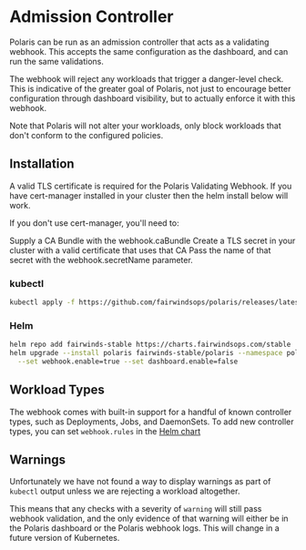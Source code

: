 # Admission Controller
Polaris can be run as an admission controller that acts as a validating webhook.
This accepts the same configuration as the dashboard, and can run the same validations.

The webhook will reject any workloads that trigger a danger-level check.
This is indicative of the greater goal of Polaris, not just to encourage better
configuration through dashboard visibility, but to actually enforce it with this webhook.

Note that Polaris will not alter your workloads, only block workloads that don't conform to the configured policies.

## Installation
A valid TLS certificate is required for the Polaris Validating Webhook. If you have cert-manager installed in your cluster then the helm install below will work.

If you don't use cert-manager, you'll need to:

Supply a CA Bundle with the webhook.caBundle
Create a TLS secret in your cluster with a valid certificate that uses that CA
Pass the name of that secret with the webhook.secretName parameter.

### kubectl
```bash
kubectl apply -f https://github.com/fairwindsops/polaris/releases/latest/download/webhook.yaml
```

### Helm
```bash
helm repo add fairwinds-stable https://charts.fairwindsops.com/stable
helm upgrade --install polaris fairwinds-stable/polaris --namespace polaris \
  --set webhook.enable=true --set dashboard.enable=false
```

## Workload Types
The webhook comes with built-in support for a handful of known controller types,
such as Deployments, Jobs, and DaemonSets. To add new controller types,
you can set `webhook.rules` in the
[Helm chart](https://github.com/FairwindsOps/charts/tree/master/stable/polaris)

## Warnings
Unfortunately we have not found a way to display warnings as part of `kubectl`
output unless we are rejecting a workload altogether.

This means that any checks with a severity of `warning` will still pass webhook validation,
and the only evidence of that warning will either be in the Polaris dashboard or the
Polaris webhook logs. This will change in a future version of Kubernetes.

